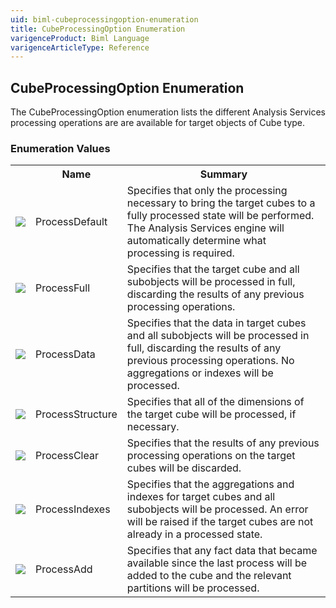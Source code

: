 ```yaml
---
uid: biml-cubeprocessingoption-enumeration
title: CubeProcessingOption Enumeration
varigenceProduct: Biml Language
varigenceArticleType: Reference
---
```


## CubeProcessingOption Enumeration<div class="LanguageSummary"><div class ="SummaryItem">The CubeProcessingOption enumeration lists the different Analysis Services processing operations are are available for target objects of Cube type.</div></div><div class="EnumValueGroup">### Enumeration Values<table id="EnumValue" class="MemberList"><tbody><tr><th class="MemberTypeIconColumnHeader">&nbsp;</th><th class="MemberNameColumnHeader">Name</th><th class="MemberSummaryColumnHeader">Summary</th></tr><tr class="cd0"><td align="center" class="MemberTypeIcon"><img src="enumValue.png"></img></td><td class="MemberName">ProcessDefault</td><td class="MemberSummary"><div class ="SummaryItem">Specifies that only the processing necessary to bring the target cubes to a fully processed state will be performed.  The Analysis Services engine will automatically determine what processing is required.</div></td></tr><tr class="cd1"><td align="center" class="MemberTypeIcon"><img src="enumValue.png"></img></td><td class="MemberName">ProcessFull</td><td class="MemberSummary"><div class ="SummaryItem">Specifies that the target cube and all subobjects will be processed in full, discarding the results of any previous processing operations.</div></td></tr><tr class="cd0"><td align="center" class="MemberTypeIcon"><img src="enumValue.png"></img></td><td class="MemberName">ProcessData</td><td class="MemberSummary"><div class ="SummaryItem">Specifies that the data in target cubes and all subobjects will be processed in full, discarding the results of any previous processing operations.  No aggregations or indexes will be processed.</div></td></tr><tr class="cd1"><td align="center" class="MemberTypeIcon"><img src="enumValue.png"></img></td><td class="MemberName">ProcessStructure</td><td class="MemberSummary"><div class ="SummaryItem">Specifies that all of the dimensions of the target cube will be processed, if necessary.</div></td></tr><tr class="cd0"><td align="center" class="MemberTypeIcon"><img src="enumValue.png"></img></td><td class="MemberName">ProcessClear</td><td class="MemberSummary"><div class ="SummaryItem">Specifies that the results of any previous processing operations on the target cubes will be discarded.</div></td></tr><tr class="cd1"><td align="center" class="MemberTypeIcon"><img src="enumValue.png"></img></td><td class="MemberName">ProcessIndexes</td><td class="MemberSummary"><div class ="SummaryItem">Specifies that the aggregations and indexes for target cubes and all subobjects will be processed.  An error will be raised if the target cubes are not already in a processed state.</div></td></tr><tr class="cd0"><td align="center" class="MemberTypeIcon"><img src="enumValue.png"></img></td><td class="MemberName">ProcessAdd</td><td class="MemberSummary"><div class ="SummaryItem">Specifies that any fact data that became available since the last process will be added to the cube and the relevant partitions will be processed.</div></td></tr></tbody></table></div>